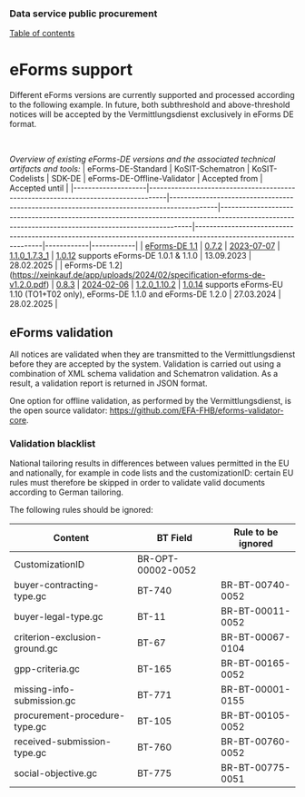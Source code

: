 ### Data service public procurement
[Table of contents](/documentation/documentation.md)
<br>

# eForms support
Different eForms versions are currently supported and processed according to the following example. In future, both subthreshold and above-threshold notices will be accepted by the Vermittlungsdienst exclusively in eForms DE format.

<br>

*Overview of existing eForms-DE versions and the associated technical artifacts and tools:*
| eForms-DE-Standard | KoSIT-Schematron | KoSIT-Codelists | SDK-DE | eForms-DE-Offline-Validator | Accepted from | Accepted until |
|--------------------|-----------------------------------------------------------------------------------|-------------------------------------------------------------------------------------------|----------------------------------------------------------------------------------------------------------------------------------------------------|------------------------------------------------------------------------------------------------------------------|------------|------------|
| [eForms-DE 1.1](https://xeinkauf.de/app/uploads/2023/08/specification-eforms-de-v1.1.0.pdf) | [0.7.2](https://projekte.kosit.org/eforms/eforms-de-schematron/-/releases/v0.7.2) | [2023-07-07](https://projekte.kosit.org/eforms/eforms-de-codelist/-/releases/v2023-07-07) | [1.1.0_1.7.3_1](https://gitlab.opencode.de/OC000008125155/SDK-eforms-de/-/tags/1.1.0_1.7.3_1) | [1.0.12](https://github.com/EFA-FHB/eforms-validator-core/releases/tag/1.0.12) supports eForms-DE 1.0.1 & 1.1.0 | 13.09.2023 | 28.02.2025 |
| eForms-DE 1.2](https://xeinkauf.de/app/uploads/2024/02/specification-eforms-de-v1.2.0.pdf) | [0.8.3](https://projekte.kosit.org/eforms/eforms-de-schematron/-/releases/v0.8.3) | [2024-02-06](https://projekte.kosit.org/eforms/eforms-de-codelist/-/releases/v2024-02-06) | [1.2.0_1.10.2](https://gitlab.opencode.de/OC000008125155/SDK-eforms-de/-/releases/SDK-DE_1.2.0_1.10.2_0) | [1.0.14](https://github.com/EFA-FHB/eforms-validator-core/releases/tag/1.0.14) supports eForms-EU 1.10 (TO1+T02 only), eForms-DE 1.1.0 and eForms-DE 1.2.0 | 27.03.2024 | 28.02.2025 |

## eForms validation
All notices are validated when they are transmitted to the Vermittlungsdienst before they are accepted by the system. Validation is carried out using a combination of XML schema validation and Schematron validation. As a result, a validation report is returned in JSON format.

One option for offline validation, as performed by the Vermittlungsdienst, is the open source validator: https://github.com/EFA-FHB/eforms-validator-core.

### Validation blacklist

National tailoring results in differences between values permitted in the EU and nationally, for example in code lists and the customizationID: certain EU rules must therefore be skipped in order to validate valid documents according to German tailoring.

The following rules should be ignored:

| Content | BT Field | Rule to be ignored |
| ----------------------------- | -------- | ------------------ |
| CustomizationID | BR-OPT-00002-0052 |
| buyer-contracting-type.gc | BT-740 | BR-BT-00740-0052 |
| buyer-legal-type.gc | BT-11 | BR-BT-00011-0052 |
| criterion-exclusion-ground.gc | BT-67 | BR-BT-00067-0104 |
| gpp-criteria.gc | BT-165 | BR-BT-00165-0052 |
| missing-info-submission.gc | BT-771 | BR-BT-00001-0155 |
| procurement-procedure-type.gc | BT-105 | BR-BT-00105-0052 |
| received-submission-type.gc | BT-760 | BR-BT-00760-0052 |
| social-objective.gc | BT-775 | BR-BT-00775-0051 |



